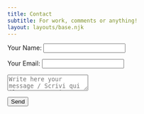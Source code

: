 ```yaml
---
title: Contact
subtitle: For work, comments or anything!
layout: layouts/base.njk
---
```


<form name="contact" method="POST" data-netlify="true">
  <p>
    <label>Your Name: <input type="text" name="name" /></label>   
  </p>
  <p>
    <label>Your Email: <input type="email" name="email" /></label>
  </p>
  <p>
    <label>
    <textarea name="message" placeholder="Write here your message / Scrivi qui il tuo messaggio"></textarea>
    </label>
  </p>
  <p>
    <button type="submit">Send</button>
  </p>
</form>
